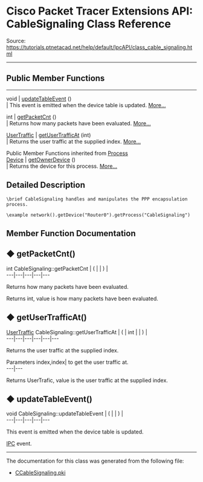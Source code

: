 # Cisco Packet Tracer Extensions API: CableSignaling Class Reference

Source: https://tutorials.ptnetacad.net/help/default/IpcAPI/class_cable_signaling.html

---

##  Public Member Functions  
  
---  
void | [updateTableEvent](class_cable_signaling.html#a257955224ff6dde811ab4eaa46126316) ()  
| This event is emitted when the device table is updated. [More...](class_cable_signaling.html#a257955224ff6dde811ab4eaa46126316)  
  
int | [getPacketCnt](class_cable_signaling.html#ac084edd05891ed1eed53b2788e706bfc) ()  
| Returns how many packets have been evaluated. [More...](class_cable_signaling.html#ac084edd05891ed1eed53b2788e706bfc)  
  
[UserTraffic](class_user_traffic.html) | [getUserTrafficAt](class_cable_signaling.html#a626e8c84a58577660c5cc45812bc1a6e) (int)  
| Returns the user traffic at the supplied index. [More...](class_cable_signaling.html#a626e8c84a58577660c5cc45812bc1a6e)  
  
Public Member Functions inherited from [Process](class_process.html)  
[Device](class_device.html) | [getOwnerDevice](class_process.html#a9cc34f553b0325e0f4074301fd36b77b) ()  
| Returns the device for this process. [More...](class_process.html#a9cc34f553b0325e0f4074301fd36b77b)  
  
  
## Detailed Description
    
    
    \brief CableSignaling handles and manipulates the PPP encapsulation process.
    
    \example network().getDevice("Router0").getProcess("CableSignaling")
    

## Member Function Documentation

## ◆ getPacketCnt()

int CableSignaling::getPacketCnt  | ( | | ) |   
---|---|---|---|---  
  
Returns how many packets have been evaluated. 

Returns
    int, value is how many packets have been evaluated. 

## ◆ getUserTrafficAt()

[UserTraffic](class_user_traffic.html) CableSignaling::getUserTrafficAt  | ( | int  | | ) |   
---|---|---|---|---|---  
  
Returns the user traffic at the supplied index. 

Parameters
     index,index| to get the user traffic at.  
---|---  
  
Returns
    UserTrafic, value is the user traffic at the supplied index. 

## ◆ updateTableEvent()

void CableSignaling::updateTableEvent  | ( | | ) |   
---|---|---|---|---  
  
This event is emitted when the device table is updated. 

[IPC](class_i_p_c.html "IPC is the main entry point for all IPC functionality.") event. 

* * *

The documentation for this class was generated from the following file:

  * [CCableSignaling.pki](_c_cable_signaling_8pki.html)


